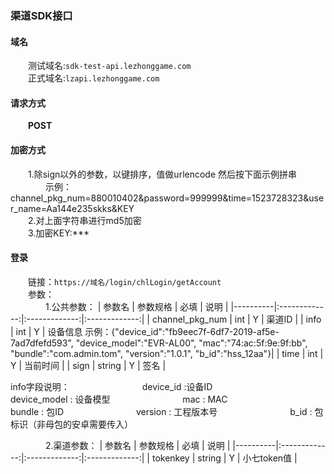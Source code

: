 ### 渠道SDK接口

#### 域名
&emsp;&emsp;测试域名:`sdk-test-api.lezhonggame.com` <br/>
&emsp;&emsp;正式域名:`lzapi.lezhonggame.com`

#### 请求方式
&emsp;&emsp;**POST**

#### 加密方式
&emsp;&emsp;1.除sign以外的参数，以键排序，值做urlencode 然后按下面示例拼串 <br/>
&emsp;&emsp;&emsp;&emsp;示例：channel_pkg_num=880010402&password=999999&time=1523728323&user_name=Aa144e235skks&KEY<br/>
&emsp;&emsp;2.对上面字符串进行md5加密 <br/>
&emsp;&emsp;3.加密KEY:***<br/>

#### 登录
&emsp;&emsp;链接：`https://域名/login/chlLogin/getAccount` <br/>
&emsp;&emsp;参数：<br/>
&emsp;&emsp;&emsp;&emsp;1.公共参数：
 | 参数名   |      参数规格      | 必填   |      说明      |
 |----------|:-------------:|:-------------:|:-------------:|
 | channel_pkg_num |  int |  Y |  渠道ID |
 | info |  int |  Y |  设备信息 示例：{"device_id":"fb9eec7f-6df7-2019-af5e-7ad7dfefd593", "device_model":"EVR-AL00", "mac":"74:ac:5f:9e:9f:bb", "bundle":"com.admin.tom", "version":"1.0.1", "b_id":"hss_12aa"}|
 | time |  int |  Y |  当前时间 |
 | sign |  string |  Y |  签名 |
 
 info字段说明：
&emsp;&emsp;&emsp;&emsp;&emsp;&emsp;&emsp;&emsp;device_id :设备ID
&emsp;&emsp;&emsp;&emsp;&emsp;&emsp;&emsp;&emsp;device_model : 设备模型
&emsp;&emsp;&emsp;&emsp;&emsp;&emsp;&emsp;&emsp;mac : MAC
&emsp;&emsp;&emsp;&emsp;&emsp;&emsp;&emsp;&emsp;bundle : 包ID
&emsp;&emsp;&emsp;&emsp;&emsp;&emsp;&emsp;&emsp;version : 工程版本号
&emsp;&emsp;&emsp;&emsp;&emsp;&emsp;&emsp;&emsp;b_id : 包标识（非母包的安卓需要传入）
 
&emsp;&emsp;&emsp;&emsp;2.渠道参数： 
 | 参数名   |      参数规格      | 必填   |      说明      |
 |----------|:-------------:|:-------------:|:-------------:|
 | tokenkey |  string |  Y |  小七token值 |

 
